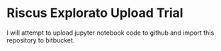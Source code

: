 # Riscus Explorato Upload Trial
I will attempt to upload jupyter notebook code to github and import this repository to bitbucket. 
